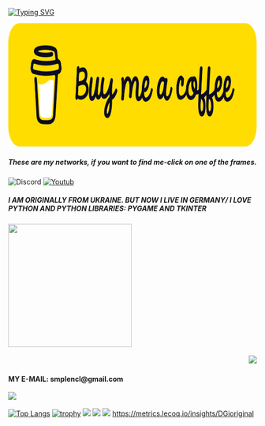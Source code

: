 <a href="https://git.io/typing-svg"><img src="https://readme-typing-svg.demolab.com?font=DGi.org&pause=1000&color=C38AF7&center=%D0%9B%D0%9E%D0%96%D0%AC&vCenter=%D0%9B%D0%9E%D0%96%D0%AC&multiline=true&width=435&lines=DGi.org%2C+HTML%2C+JavaScript+and+Python" alt="Typing SVG" /></a>

<!DOCTYPE html>
  <head>
    <meta http-equiv="Content-Type" content="text/html; charset=utf-8">
  </head>

 <body> 
   <p><a href="https://www.buymeacoffee.com/UkraineGrivnya"><img src="yellow-button.png" width="1000" 
   height="250" ></a></p>
 </body> 


 <h5>These are my networks, if you want to find me-click on one of the frames.</h5>
 <p   htps://discord.gg/mQvaHrebEM"><img alt="Discord" src="https://img.shields.io/discord/930421351053934663?color=yellow&label=discord&logoColor=blue&style=for-the-badge"></a>
<a href="https://www.youtube.com/channel/UCAXDB9v8haW-tQ2WmPO2j8g"><img alt="Youtub" src="https://img.shields.io/youtube/channel/subscribers/UCAXDB9v8haW-tQ2WmPO2j8g?style=for-the-badge"></a>
</p>

 
 <h5>I AM ORIGINALLY FROM UKRAINE. BUT NOW I LIVE IN GERMANY/ I LOVE PYTHON AND PYTHON LIBRARIES: PYGAME AND TKINTER</h5>
 <div id="header" align="left">
       <img src="https://media.giphy.com/media/MOSebUr4rvZS0/giphy.gif" width="250" 
        height="250"
 </div>
  <body> 
   <p align="right"><a href="https://www.buymeacoffee.com/UkraineGrivnya"><img src="https://img.shields.io/youtube/channel/subscribers/UCAXDB9v8haW-tQ2WmPO2j8g?style=for-the-badge" width="" 
   height="" ></a></p>
 </body>  
  
 <h4 align="left">MY E-MAIL: smplencl@gmail.com </h4> 
<div id="header" align="left">
      <img src="https://media.giphy.com/media/YmjleYhDTUiYw/giphy.gif" width="150"
 </div>


</html>

[![Top Langs](https://github-readme-stats.vercel.app/api/top-langs/?username=DGioriginal)](https://github.com/anuraghazra/github-readme-stats)
[![trophy](https://github-profile-trophy.vercel.app/?username=DGioriginal&theme=onedark)](https://github.com/ryo-ma/github-profile-trophy)
![](https://github-profile-summary-cards.vercel.app/api/cards/profile-details?username=DGioriginal&theme=solarized_dark)
![](https://github-profile-summary-cards.vercel.app/api/cards/most-commit-language?username=DGioriginal&theme=solarized_dark)
![](https://github-profile-summary-cards.vercel.app/api/cards/stats?username=DGioriginal&theme=solarized_dark)
https://metrics.lecoq.io/insights/DGioriginal
